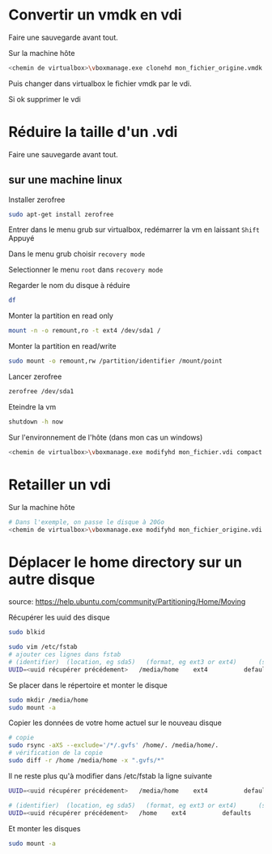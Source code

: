 # Convertir un vmdk en vdi
Faire une sauvegarde avant tout.

Sur la machine hôte
```bash
<chemin de virtualbox>\vboxmanage.exe clonehd mon_fichier_origine.vmdk mon_nouveau_fichier.vdi --format VDI
```

Puis changer dans virtualbox le fichier vmdk par le vdi.

Si ok supprimer le vdi

# Réduire la taille d'un .vdi
Faire une sauvegarde avant tout.
## sur une machine linux
Installer zerofree
```bash
sudo apt-get install zerofree
```

Entrer dans le menu grub
sur virtualbox, redémarrer la vm en laissant `Shift` Appuyé

Dans le menu grub choisir `recovery mode`

Selectionner le menu `root` dans `recovery mode`

Regarder le nom du disque à réduire
```bash
df
```

Monter la partition en read only
```bash
mount -n -o remount,ro -t ext4 /dev/sda1 /
```
Monter la partition en read/write
```bash
sudo mount -o remount,rw /partition/identifier /mount/point
```


Lancer zerofree
```bash
zerofree /dev/sda1
```

Eteindre la vm
```bash
shutdown -h now
```

Sur l'environnement de l'hôte (dans mon cas un windows)
```bash
<chemin de virtualbox>\vboxmanage.exe modifyhd mon_fichier.vdi compact
```

# Retailler un vdi
Sur la machine hôte
```bash
# Dans l'exemple, on passe le disque à 20Go
<chemin de virtualbox>\vboxmanage.exe modifyhd mon_fichier_origine.vdi --resize 20480
```

# Déplacer le home directory sur un autre disque
source: https://help.ubuntu.com/community/Partitioning/Home/Moving

Récupérer les uuid des disque
```bash
sudo blkid
```

```bash
sudo vim /etc/fstab
# ajouter ces lignes dans fstab
# (identifier)  (location, eg sda5)   (format, eg ext3 or ext4)      (some settings) 
UUID=<uuid récupérer précédement>   /media/home    ext4          defaults       0       2
```

Se placer dans le répertoire et monter le disque
```bash
sudo mkdir /media/home
sudo mount -a
```

Copier les données de votre home actuel sur le nouveau disque
```bash
# copie
sudo rsync -aXS --exclude='/*/.gvfs' /home/. /media/home/.
# vérification de la copie
sudo diff -r /home /media/home -x ".gvfs/*"
```

Il ne reste plus qu'à modifier dans /etc/fstab la ligne suivante
```bash
UUID=<uuid récupérer précédement>   /media/home    ext4          defaults       0       2
```
```bash
# (identifier)  (location, eg sda5)   (format, eg ext3 or ext4)      (some settings) 
UUID=<uuid récupérer précédement>   /home    ext4          defaults       0       2
```

Et monter les disques
```bash
sudo mount -a
```
